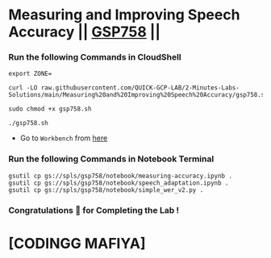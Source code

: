 # Measuring and Improving Speech Accuracy || [GSP758](https://www.cloudskillsboost.google/focuses/13597?parent=catalog) ||

### Run the following Commands in CloudShell

```
export ZONE=
```
```
curl -LO raw.githubusercontent.com/QUICK-GCP-LAB/2-Minutes-Labs-Solutions/main/Measuring%20and%20Improving%20Speech%20Accuracy/gsp758.sh

sudo chmod +x gsp758.sh

./gsp758.sh
```

* Go to `Workbench` from [here](https://console.cloud.google.com/vertex-ai/workbench/user-managed?)

### Run the following Commands in Notebook Terminal

```
gsutil cp gs://spls/gsp758/notebook/measuring-accuracy.ipynb .
gsutil cp gs://spls/gsp758/notebook/speech_adaptation.ipynb .
gsutil cp gs://spls/gsp758/notebook/simple_wer_v2.py .
```

### Congratulations 🎉 for Completing the Lab !

# [CODINGG MAFIYA]
